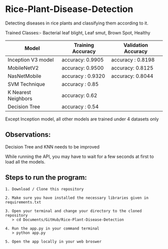 # Rice-Plant-Disease-Detection

Detecting diseases in rice plants and classifying them according to it.

Trained Classes:- Bacterial leaf blight, Leaf smut, Brown Spot, Healthy



| Model  | Training Accuracy | Validation Accuracy | 
| ------------- | ------------- | ------------|
| Inception V3 model  |  accuracy: 0.9905  |   accuracy : 0.8198     | 
| MobileNetV2 |   accuracy: 0.9500    | accuracy: 0.8125   |
| NasNetMobile | accuracy : 0.9320        | accuracy: 0.8044     |
| SVM Technique |     accuracy : 0.85            |       |
| K Nearest Neighbors |  accuracy: 0.62      |        |
| Decision Tree |     accuracy :  0.54         |          |


Except Inception model, all other models are trained under 4 datasets only



## Observations:
 
Decision  Tree and KNN needs to be improved

While running the API, you may have to wait for a few seconds at first to load all the models. 


## Steps to run the program:

```
1. Download / Clone this repository
```
```
2. Make sure you have installed the necessary libraries given in requirements.txt
```

```
3. Open your terminal and change your directory to the cloned repository
   > cd Documents/GitHub/Rice-Plant-Disease-Detection
```

```
4. Run the app.py in your command terminal
   > python app.py
```

```
5. Open the app locally in your web broswer
```
